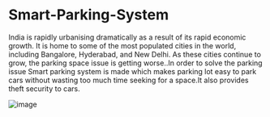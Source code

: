 # Smart-Parking-System
India is rapidly urbanising dramatically as a result of its rapid economic growth. It is home to some of the most populated cities in the world, including Bangalore, Hyderabad, and New Delhi. As these cities continue to grow, the parking space issue is getting worse..In order to solve the parking issue Smart parking system is made which makes  parking lot easy to park cars without wasting too much time seeking for a space.It also provides theft security to cars.

![image](https://github.com/user-attachments/assets/3063675c-b5e9-4d5a-8dbc-b5d6a3f2d822)
